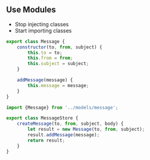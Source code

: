 ## Use Modules
- Stop injecting classes
- Start importing classes

```javascript
export class Message {
    constructor(to, from, subject) {
        this.to = to;
        this.from = from;
        this.subject = subject;
    }

    addMessage(message) {
        this.message = message;
    }
}
```

```javascript
import {Message} from '../models/message';

export class MessageStore {
    createMessage(to, from, subject, body) {
        let result = new Message(to, from, subject);
        result.addMessage(message);
        return result;
    }
}
```

